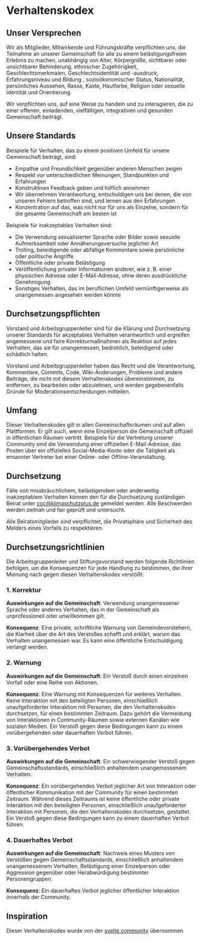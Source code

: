 # Verhaltenskodex

## Unser Versprechen

Wir als Mitglieder, Mitwirkende und Führungskräfte verpflichten uns, die Teilnahme an unserer Gemeinschaft für alle zu einem belästigungsfreien Erlebnis zu machen, unabhängig von Alter, Körpergröße, sichtbarer oder unsichtbarer Behinderung, ethnischer Zugehörigkeit, Geschlechtsmerkmalen, Geschlechtsidentität und -ausdruck, Erfahrungsniveau und Bildung , sozioökonomischer Status, Nationalität, persönliches Aussehen, Rasse, Kaste, Hautfarbe, Religion oder sexuelle Identität und Orientierung.

Wir verpflichten uns, auf eine Weise zu handeln und zu interagieren, die zu einer offenen, einladenden, vielfältigen, integrativen und gesunden Gemeinschaft beiträgt.

## Unsere Standards

Beispiele für Verhalten, das zu einem positiven Umfeld für unsere Gemeinschaft beiträgt, sind:

* Empathie und Freundlichkeit gegenüber anderen Menschen zeigen
* Respekt vor unterschiedlichen Meinungen, Standpunkten und Erfahrungen
* Konstruktives Feedback geben und höflich annehmen
* Wir übernehmen Verantwortung, entschuldigen uns bei denen, die von unseren Fehlern betroffen sind, und lernen aus den Erfahrungen
* Konzentration auf das, was nicht nur für uns als Einzelne, sondern für die gesamte Gemeinschaft am besten ist

Beispiele für inakzeptables Verhalten sind:

* Die Verwendung sexualisierter Sprache oder Bilder sowie sexuelle Aufmerksamkeit oder Annäherungsversuche jeglicher Art
* Trolling, beleidigende oder abfällige Kommentare sowie persönliche oder politische Angriffe
* Öffentliche oder private Belästigung
* Veröffentlichung privater Informationen anderer, wie z. B. einer physischen Adresse oder E-Mail-Adresse, ohne deren ausdrückliche Genehmigung
* Sonstiges Verhalten, das im beruflichen Umfeld vernünftigerweise als unangemessen angesehen werden könnte

## Durchsetzungspflichten

Vorstand und Arbeitsgruppenleiter sind für die Klärung und Durchsetzung unserer Standards für akzeptables Verhalten verantwortlich und ergreifen angemessene und faire Korrekturmaßnahmen als Reaktion auf jedes Verhalten, das sie für unangemessen, bedrohlich, beleidigend oder schädlich halten.

Vorstand und Arbeitsgruppenleiter haben das Recht und die Verantwortung, Kommentare, Commits, Code, Wiki-Änderungen, Probleme und andere Beiträge, die nicht mit diesem Verhaltenskodex übereinstimmen, zu entfernen, zu bearbeiten oder abzulehnen, und werden gegebenenfalls Gründe für Moderationsentscheidungen mitteilen.

## Umfang

Dieser Verhaltenskodex gilt in allen Gemeinschaftsräumen und auf allen Plattformen. Er gilt auch, wenn eine Einzelperson die Gemeinschaft offiziell in öffentlichen Räumen vertritt. Beispiele für die Vertretung unserer Community sind die Verwendung einer offiziellen E-Mail-Adresse, das Posten über ein offizielles Social-Media-Konto oder die Tätigkeit als ernannter Vertreter bei einer Online- oder Offline-Veranstaltung.

## Durchsetzung

Fälle von missbräuchlichem, belästigendem oder anderweitig inakzeptablem Verhalten können den für die Durchsetzung zuständigen Beirat unter coc@klimaschutzplus.de gemeldet werden. Alle Beschwerden werden zeitnah und fair geprüft und untersucht.

Alle Beiratsmitglieder sind verpflichtet, die Privatsphäre und Sicherheit des Melders eines Vorfalls zu respektieren.

## Durchsetzungsrichtlinien

Die Arbeitsgruppenleiter und Stiftungsvorstand werden folgende Richtlinien befolgen, um die Konsequenzen für jede Handlung zu bestimmen, die ihrer Meinung nach gegen diesen Verhaltenskodex verstößt:

### 1. Korrektur

**Auswirkungen auf die Gemeinschaft**: Verwendung unangemessener Sprache oder anderes Verhalten, das in der Gemeinschaft als unprofessionell oder unwillkommen gilt.

**Konsequenz**: Eine private, schriftliche Warnung von Gemeindevorstehern, die Klarheit über die Art des Verstoßes schafft und erklärt, warum das Verhalten unangemessen war. Es kann eine öffentliche Entschuldigung verlangt werden.

### 2. Warnung

**Auswirkungen auf die Gemeinschaft**: Ein Verstoß durch einen einzelnen Vorfall oder eine Reihe von Aktionen.

**Konsequenz**: Eine Warnung mit Konsequenzen für weiteres Verhalten. Keine Interaktion mit den beteiligten Personen, einschließlich unaufgeforderter Interaktion mit Personen, die den Verhaltenskodex durchsetzen, für einen bestimmten Zeitraum. Dazu gehört die Vermeidung von Interaktionen in Community-Räumen sowie externen Kanälen wie sozialen Medien. Ein Verstoß gegen diese Bedingungen kann zu einem vorübergehenden oder dauerhaften Verbot führen.

### 3. Vorübergehendes Verbot

**Auswirkungen auf die Gemeinschaft**: Ein schwerwiegender Verstoß gegen Gemeinschaftsstandards, einschließlich anhaltendem unangemessenem Verhalten.

**Konsequenz**: Ein vorübergehendes Verbot jeglicher Art von Interaktion oder öffentlicher Kommunikation mit der Community für einen bestimmten Zeitraum. Während dieses Zeitraums ist keine öffentliche oder private Interaktion mit den beteiligten Personen, einschließlich unaufgeforderter Interaktion mit Personen, die den Verhaltenskodex durchsetzen, gestattet. Ein Verstoß gegen diese Bedingungen kann zu einem dauerhaften Verbot führen.

### 4. Dauerhaftes Verbot

**Auswirkungen auf die Gemeinschaft**: Nachweis eines Musters von Verstößen gegen Gemeinschaftsstandards, einschließlich anhaltendem unangemessenem Verhalten, Belästigung einer Einzelperson oder Aggression gegenüber oder Herabwürdigung bestimmter Personengruppen.

**Konsequenz**: Ein dauerhaftes Verbot jeglicher öffentlicher Interaktion innerhalb der Community.

## Inspiration
Dieser Verhaltenskodex wurde von der [svelte community](https://github.com/sveltejs/community/tree/main) übernommen
